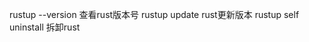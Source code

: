 rustup --version 查看rust版本号
rustup update rust更新版本
rustup self uninstall 拆卸rust

<!--stackedit_data:
eyJoaXN0b3J5IjpbMTI3MzU1NzA0NV19
-->